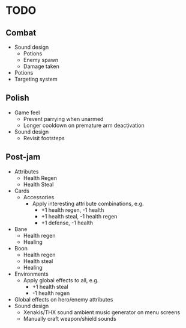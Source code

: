 # TODO
## Combat
- Sound design
  - Potions
  - Enemy spawn
  - Damage taken
- Potions
- Targeting system

## Polish
- Game feel
  - Prevent parrying when unarmed
  - Longer cooldown on premature arm deactivation
- Sound design
  - Revisit footsteps

## Post-jam
- Attributes
  - Health Regen
  - Health Steal
- Cards
  - Accessories
    - Apply interesting attribute combinations, e.g.
      - +1 health regen, -1 health
      - +1 health steal, -1 health regen
      - +1 defense, -1 health
 - Bane
    - Health regen
    - Healing
  - Boon
    - Health regen
    - Health steal
    - Healing
  - Environments
    - Apply global effects to all, e.g.
      - +1 health steal
      - -1 health regen
- Global effects on hero/enemy attributes
- Sound design
  - Xenakis/THX sound ambient music generator on menu screens
  - Manually craft weapon/shield sounds
